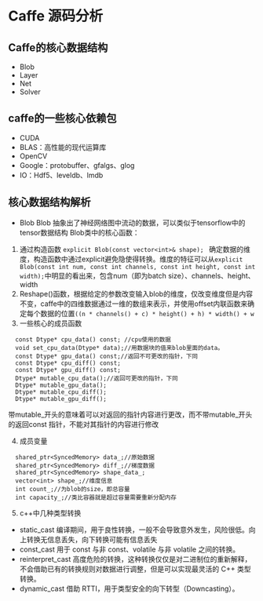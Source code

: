 # Caffe 源码分析

## Caffe的核心数据结构
- Blob 
- Layer
- Net
- Solver

## caffe的一些核心依赖包

- CUDA
- BLAS：高性能的现代运算库
- OpenCV
- Google：protobuffer、gfalgs、glog
- IO：Hdf5、leveldb、lmdb

## 核心数据结构解析
- Blob
Blob 抽象出了神经网络图中流动的数据，可以类似于tensorflow中的tensor数据结构
Blob类中的核心函数：
1. 通过构造函数 `explicit Blob(const vector<int>& shape); ` 确定数据的维度，构造函数中通过explicit避免隐使得转换。维度的特征可以从`explicit Blob(const int num, const int channels, const int height, const int width);`中明显的看出来，包含num（即为batch size）、channels、height、width
2. Reshape()函数，根据给定的参数改变输入blob的维度，仅改变维度但是内容不变，caffe中的四维数据通过一维的数组来表示，并使用offset内联函数来确定每个数据的位置`((n * channels() + c) * height() + h) * width() + w`
3. 一些核心的成员函数
```
  const Dtype* cpu_data() const; //cpu使用的数据
  void set_cpu_data(Dtype* data);//用数据块的值来blob里面的data。
  const Dtype* gpu_data() const;//返回不可更改的指针，下同
  const Dtype* cpu_diff() const;
  const Dtype* gpu_diff() const;
  Dtype* mutable_cpu_data();//返回可更改的指针，下同
  Dtype* mutable_gpu_data();
  Dtype* mutable_cpu_diff();
  Dtype* mutable_gpu_diff();
```
带mutable_开头的意味着可以对返回的指针内容进行更改，而不带mutable_开头的返回const 指针，不能对其指针的内容进行修改

4. 成员变量
```
  shared_ptr<SyncedMemory> data_;//原始数据
  shared_ptr<SyncedMemory> diff_;//梯度数据
  shared_ptr<SyncedMemory> shape_data_;
  vector<int> shape_;//维度信息
  int count_;//为blob的size，即总容量
  int capacity_;//类比容器就是超过容量需要重新分配内存
```
5. c++中几种类型转换
- static_cast	编译期间，用于良性转换，一般不会导致意外发生，风险很低。向上转换无信息丢失，向下转换可能有信息丢失
- const_cast	用于 const 与非 const、volatile 与非 volatile 之间的转换。
- reinterpret_cast	高度危险的转换，这种转换仅仅是对二进制位的重新解释，不会借助已有的转换规则对数据进行调整，但是可以实现最灵活的 C++ 类型转换。
- dynamic_cast	借助 RTTI，用于类型安全的向下转型（Downcasting）。